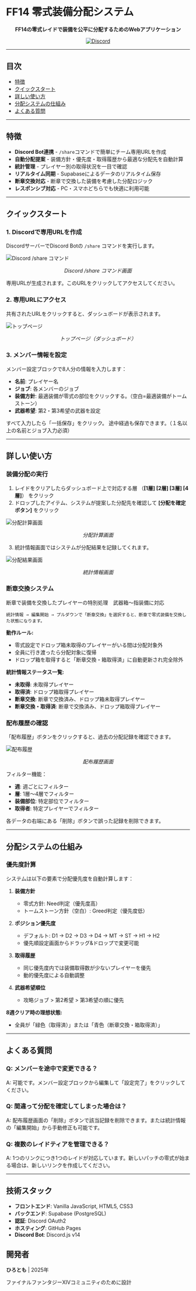 # FF14 零式装備分配システム

<div align="center">

**FF14の零式レイドで装備を公平に分配するためのWebアプリケーション**

[![Discord](https://img.shields.io/badge/Discord-Bot-5865F2?style=for-the-badge&logo=discord&logoColor=white)](https://discord.com)

</div>

---

## 目次

- [特徴](#特徴)
- [クイックスタート](#クイックスタート)
- [詳しい使い方](#詳しい使い方)
- [分配システムの仕組み](#分配システムの仕組み)
- [よくある質問](#よくある質問)

---

## 特徴

- **Discord Bot連携** - `/share`コマンドで簡単にチーム専用URLを作成
- **自動分配提案** - 装備方針・優先度・取得履歴から最適な分配先を自動計算
- **統計管理** - プレイヤー別の取得状況を一目で確認
- **リアルタイム同期** - Supabaseによるデータのリアルタイム保存
- **断章交換対応** - 断章で交換した装備を考慮した分配ロジック
- **レスポンシブ対応** - PC・スマホどちらでも快適に利用可能

---

## クイックスタート

### 1. Discordで専用URLを作成

DiscordサーバーでDiscord Botの `/share` コマンドを実行します。

![Discord /share コマンド](SS/share5.png)
<p align="center"><i>Discord /share コマンド画面</i></p>

専用URLが生成されます。このURLをクリックしてアクセスしてください。



### 2. 専用URLにアクセス

共有されたURLをクリックすると、ダッシュボードが表示されます。

![トップページ](SS/toppage1.png)
<p align="center"><i>トップページ（ダッシュボード）</i></p>

### 3. メンバー情報を設定

メンバー設定ブロックで8人分の情報を入力します：

- **名前**: プレイヤー名
- **ジョブ**: 各メンバーのジョブ
- **装備方針**: 最適装備が零式の部位をクリックする。（空白=最適装備がトームストーン）
- **武器希望**: 第2・第3希望の武器を設定

すべて入力したら「一括保存」をクリック。
途中経過も保存できます。（１名以上の名前とジョブ入力必須）

---

## 詳しい使い方

### 装備分配の実行

1. レイドをクリアしたらダッシュボード上で対応する層 （**[1層] [2層] [3層] [4層]**） をクリック
2. ドロップしたアイテム、システムが提案した分配先を確認して **[分配を確定ボタン]** をクリック

![分配計算画面](SS/calc3.png)
<p align="center"><i>分配計算画面</i></p>

3. 統計情報画面ではシステムが分配結果を記録してくれます。

![分配結果画面](SS/result4.png)
<p align="center"><i>統計情報画面</i></p>

### 断章交換システム

断章で装備を交換したプレイヤーの特別処理　武器箱～指装備に対応

```
統計情報 → 編集開始 → プルダウンで「断章交換」を選択すると、断章で零式装備を交換した状態になります。
```

**動作ルール:**
- 零式設定でドロップ箱未取得のプレイヤーがいる間は分配対象外
- 全員に行き渡ったら分配対象に復帰
- ドロップ箱を取得すると「断章交換・箱取得済」に自動更新され完全除外

**統計情報ステータス一覧:**
- **未取得**: 未取得プレイヤー
- **取得済**: ドロップ箱取得プレイヤー
- **断章交換**: 断章で交換済み、ドロップ箱未取得プレイヤー
- **断章交換・取得済**: 断章で交換済み、ドロップ箱取得プレイヤー

### 配布履歴の確認

「配布履歴」ボタンをクリックすると、過去の分配記録を確認できます。

![配布履歴](SS/history6.png)
<p align="center"><i>配布履歴画面</i></p>

フィルター機能：
- **週**: 週ごとにフィルター
- **層**: 1層〜4層でフィルター
- **装備部位**: 特定部位でフィルター
- **取得者**: 特定プレイヤーでフィルター

各データの右端にある「削除」ボタンで誤った記録を削除できます。

---

## 分配システムの仕組み

### 優先度計算

システムは以下の要素で分配優先度を自動計算します：

1. **装備方針**
   - 零式方針: Need判定（優先度高）
   - トームストーン方針（空白）: Greed判定（優先度低）

2. **ポジション優先度**
   - デフォルト: D1 → D2 → D3 → D4 → MT → ST → H1 → H2
   - 優先順設定画面からドラッグ&ドロップで変更可能

3. **取得履歴**
   - 同じ優先度内では装備取得数が少ないプレイヤーを優先
   - 動的優先度による自動調整

4. **武器希望順位**
   - 攻略ジョブ > 第2希望 > 第3希望の順に優先


**8週クリア時の理想状態:**
- 全員が「緑色（取得済）」または「青色（断章交換・箱取得済）」

---

## よくある質問


### Q: メンバーを途中で変更できる？

A: 可能です。メンバー設定ブロックから編集して「設定完了」をクリックしてください。


### Q: 間違って分配を確定してしまった場合は？

A: 配布履歴画面の「削除」ボタンで該当記録を削除できます。または統計情報の「編集開始」から手動修正も可能です。

### Q: 複数のレイドティアを管理できる？

A: 1つのリンクにつき1つのレイドが対応しています。新しいパッチの零式が始まる場合は、新しいリンクを作成してください。

---

## 技術スタック

- **フロントエンド**: Vanilla JavaScript, HTML5, CSS3
- **バックエンド**: Supabase (PostgreSQL)
- **認証**: Discord OAuth2
- **ホスティング**: GitHub Pages
- **Discord Bot**: Discord.js v14


## 開発者

**ひろとも** | 2025年

ファイナルファンタジーXIVコミュニティのために設計
